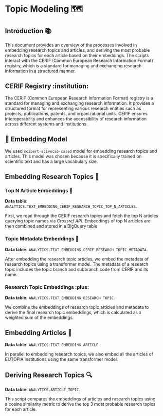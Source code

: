 # Topic Modeling :world_map:

## Introduction :books:

This document provides an overview of the processes involved in embedding research topics and articles, and deriving the
most probable research topics for each article based on their embeddings. The scripts interact with the CERIF (Common
European Research Information Format) registry, which is a standard for managing and exchanging research information in
a structured manner.

## CERIF Registry :institution:

The CERIF (Common European Research Information Format) registry is a standard for managing and exchanging research
information. It provides a structured format for representing various research entities such as projects, publications,
patents, and organizational units. CERIF ensures interoperability and enhances the accessibility of research information
across different systems and institutions.

## :robot: Embedding Model

We used `scibert-scivocab-cased` model for embedding research topics and articles. This model was chosen because it is
specifically trained on scientific text and has a large vocabulary size.

## Embedding Research Topics :brain:

### Top N Article Embeddings :newspaper:

**Data table:** `ANALYTICS.TEXT_EMBEDDING_CERIF_RESEARCH_TOPIC_TOP_N_ARTICLES`.

First, we read through the CERIF research topics and fetch the top N articles querying topic names via  *Crossref API*.
Embeddings of top N articles are then combined and stored in a BigQuery table

### Topic Metadata Embeddings :scroll:

**Data table:** `ANALYTICS.TEXT_EMBEDDING_CERIF_RESEARCH_TOPIC_METADATA`.

After embedding the research topic articles, we embed the metadata of research topics using a transformer model. The
metadata of a research topic includes the topic branch and subbranch code from CERIF and its name.

### Research Topic Embeddings :plus:

**Data table:** `ANALYTICS.TEXT_EMBEDDING_RESEARCH_TOPIC`.

We combine the embeddings of research topic articles and metadata to derive the final research topic embeddings, which
is calculated as a weighted sum of the embeddings.

## Embedding Articles :page_facing_up:

**Data table:** `ANALYTICS.TEXT_EMBEDDING_ARTICLE`.

In parallel to embedding research topics, we also embed all the articles of EUTOPIA institutions using the same
transformer model.

## Deriving Research Topics :mag:

**Data table:** `ANALYTICS.ARTICLE_TOPIC`.

This script compares the embeddings of articles and research topics using a cosine similarity metric to derive the top 3
most probable research topics for each article.
